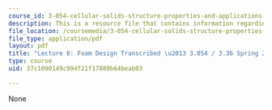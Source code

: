 ```yaml
---
course_id: 3-054-cellular-solids-structure-properties-and-applications-spring-2015
description: This is a resource file that contains information regarding lecture 8.
file_location: /coursemedia/3-054-cellular-solids-structure-properties-and-applications-spring-2015/37c1090149c994f21f17889b64beab03_MIT3_054S15_L8_foam_trans.pdf
file_type: application/pdf
layout: pdf
title: "Lecture 8: Foam Design Transcribed \u2013 3.054 / 3.36 Spring 2015"
type: course
uid: 37c1090149c994f21f17889b64beab03

---
```

None